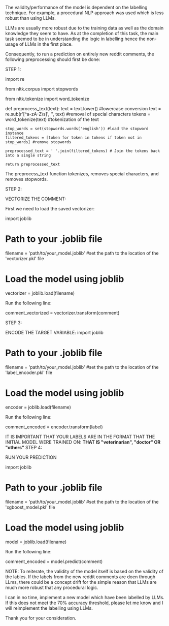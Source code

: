 The validity/performance of the model is dependent on the labelling technique. For example, a procedural NLP approach was used which is less robust than using LLMs.

LLMs are usually more robust due to the training data as well as the domain knowledge they seem to have. As at the completion of this task, the main task seemed to be in understanding the logic in labelling hence the non-usage of LLMs in the first place.

Consequently, to run a prediction on entirely new reddit comments, the following preprocessing should first be done:


STEP 1:


import re

from nltk.corpus import stopwords

from nltk.tokenize import word_tokenize

def preprocess_text(text):
    text = text.lower() #lowercase conversion
    text = re.sub(r'[^a-zA-Z\s]', '', text) #removal of special characters
    tokens = word_tokenize(text) #tokenization of the text
    
    stop_words = set(stopwords.words('english')) #load the stopword instance
    filtered_tokens = [token for token in tokens if token not in stop_words] #remove stopwords
    
    preprocessed_text = ' '.join(filtered_tokens) # Join the tokens back into a single string
    
    return preprocessed_text

The preprocess_text function tokenizes, removes special characters, and removes stopwords.


STEP 2:

VECTORIZE THE COMMENT:

First we need to load the saved vectorizer:

import joblib

# Path to your .joblib file
filename = 'path/to/your_model.joblib' #set the path to the location of the 'vectorizer.pkl' file

# Load the model using joblib
vectorizer = joblib.load(filename)

Run the following line:

comment_vectorized = vectorizer.transform(comment)

STEP 3:

ENCODE THE TARGET VARIABLE:
import joblib

# Path to your .joblib file
filename = 'path/to/your_model.joblib' #set the path to the location of the 'label_encoder.pkl' file

# Load the model using joblib
encoder = joblib.load(filename)

Run the following line:

comment_encoded = encoder.transform(label) 

IT IS IMPORTANT THAT YOUR LABELS ARE IN THE FORMAT THAT THE INITIAL MODEL WERE TRAINED ON: **THAT IS "veterinarian", "doctor" OR "others"**
STEP 4:

RUN YOUR PREDICTION

import joblib

# Path to your .joblib file
filename = 'path/to/your_model.joblib' #set the path to the location of the 'xgboost_model.pkl' file

# Load the model using joblib
model = joblib.load(filename)

Run the following line:

comment_encoded = model.predict(comment)


NOTE: To reiterate, the validity of the model itself is based on the validity of the lables. If the labels from the new reddit comments are doen through LLms, there could be a concept drift for the simple reason that LLMs are much more robust that any procedural logic.

I can in no time, implement a new model which have been labelled by LLMs. If this does not meet the 70% accuracy threshold, please let me know and I will reimplement the labelling using LLMs.

Thank you for your consideration.



